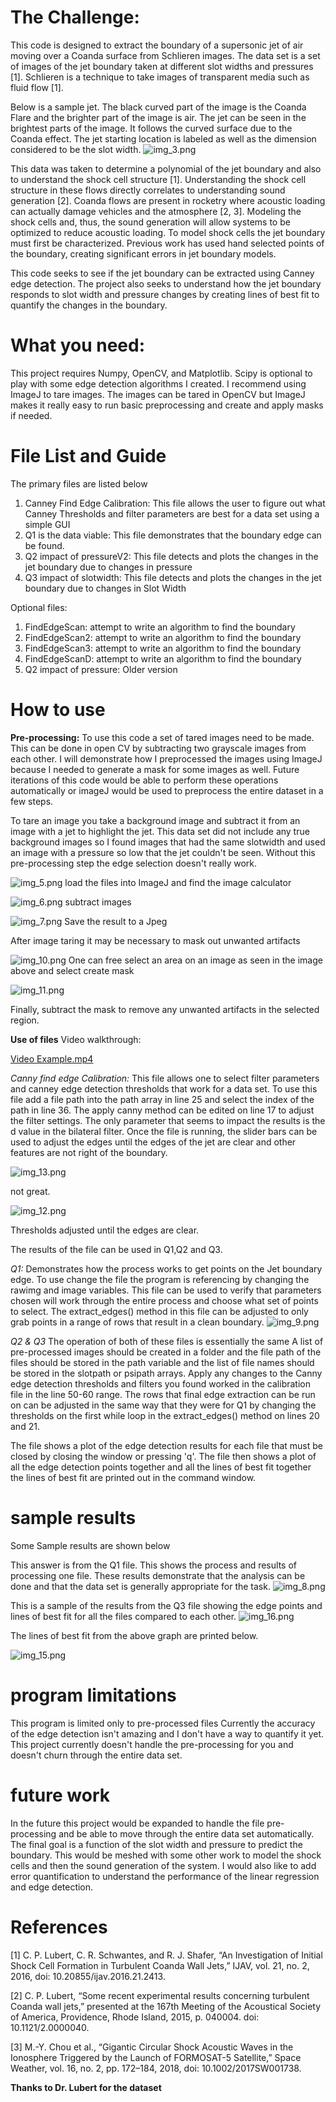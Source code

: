 # The Challenge:
This code is designed to extract the boundary of a supersonic jet of air moving over a Coanda surface from Schlieren
images.
The data set is a set of images of the jet boundary taken at different slot widths and pressures [1].
Schlieren is a technique to take images of transparent media such as fluid flow [1].

Below is a sample jet. The black curved part of the image is the Coanda Flare and the brighter part of the image is air.
The jet can be seen in the brightest parts of the image. It follows the curved surface due to the Coanda effect.
The jet starting location is labeled as well as the dimension considered to be the slot width.
![img_3.png](img_3.png)

This data was taken to determine a polynomial of the jet boundary and also to understand the shock cell structure [1].
Understanding the shock cell structure in these flows directly correlates to understanding sound generation [2].
Coanda flows are present in rocketry where acoustic loading can actually damage vehicles and the atmosphere [2, 3].
Modeling the shock cells and, thus, the sound generation will allow systems to be optimized to reduce acoustic loading.
To model shock cells the jet boundary must first be characterized.
Previous work has used hand selected points of the boundary, creating significant errors in jet boundary models.

This code seeks to see if the jet boundary can be extracted using Canney edge detection.
The project also seeks to understand how the jet boundary responds to slot width and pressure changes by
creating lines of best fit to quantify the changes in the boundary.

# What you need:
This project requires Numpy, OpenCV, and Matplotlib.
Scipy is optional to play with some edge detection algorithms I created.
I recommend using ImageJ to tare images. The images can be tared in OpenCV but ImageJ makes it really easy to run
basic preprocessing and create and apply masks if needed.

# File List and Guide
The primary files are listed below
1. Canney Find Edge Calibration: This file allows the user to figure out what Canney Thresholds and filter parameters
    are best for a data set using a simple GUI
2. Q1 is the data viable: This file demonstrates that the boundary edge can be found.
3. Q2 impact of pressureV2: This file detects and plots the changes in the jet boundary due to changes in pressure
4. Q3 impact of slotwidth: This file detects and plots the changes in the jet boundary due to changes in Slot Width

Optional files:
1. FindEdgeScan: attempt to write an algorithm to find the boundary
2. FindEdgeScan2: attempt to write an algorithm to find the boundary
3. FindEdgeScan3: attempt to write an algorithm to find the boundary
4. FindEdgeScanD: attempt to write an algorithm to find the boundary
5. Q2 impact of pressure: Older version

# How to use
**Pre-processing:**
To use this code a set of tared images need to be made. This can be done in open CV by subtracting two grayscale images
from each other. I will demonstrate how I preprocessed the images using ImageJ because I needed to generate a mask for
some images as well. Future iterations of this code would be able to perform these operations automatically or imageJ
would be used to preprocess the entire dataset in a few steps.

To tare an image you take a background image and subtract it from an image with a jet to highlight the jet.
This data set did not include any true background images so I found images that had the same slotwidth and used an
image with a pressure so low that the jet couldn't be seen.
Without this pre-processing step the edge selection doesn't really work.

![img_5.png](img_5.png)
load the files into ImageJ and find the image calculator


![img_6.png](img_6.png)
subtract images


![img_7.png](img_7.png)
Save the result to a Jpeg

After image taring it may be necessary to mask out unwanted artifacts

![img_10.png](img_10.png)
One can free select an area on an image as seen in the image above and select create mask

![img_11.png](img_11.png)

Finally, subtract the mask to remove any unwanted artifacts in the selected region.

**Use of files**
Video walkthrough: 

[Video Example.mp4](Video%20Example.mp4)

_Canny find edge Calibration:_
This file allows one to select filter parameters and canney edge detection thresholds that work for a data set.
To use this file add a file path into the path array in line 25 and select the index of the path in line 36.
The apply canny method can be edited on line 17 to adjust the filter settings. The only parameter that seems to
impact the results is the d value in the bilateral filter.
Once the file is running, the slider bars can be used to adjust the edges until the edges of the jet are clear and other 
features are not right of the boundary.

![img_13.png](img_13.png)

not great.



![img_12.png](img_12.png)

Thresholds adjusted until the edges are clear.


The results of the file can be used in Q1,Q2 and Q3.

_Q1:_
Demonstrates how the process works to get points on the Jet boundary edge.
To use change the file the program is referencing by changing the rawimg and image variables.
This file can be used to verify that parameters chosen will work through the entire process and choose what set of points 
to select. The extract_edges() method in this file can be adjusted to only grab points in a range of rows that result
in a clean boundary.
![img_9.png](img_9.png)

_Q2 & Q3_
The operation of both of these files is essentially the same
A list of pre-processed images should be created in a folder and the file path of the files should be stored in the path variable
and the list of file names should be stored in the slotpath or psipath arrays.
Apply any changes to the Canny edge detection thresholds and filters you found worked in the calibration file in the 
line 50-60 range.
The rows that final edge extraction can be run on can be adjusted in the same way that they were for Q1 by 
changing the thresholds on the first while loop in the extract_edges() method on lines 20 and 21.

The file shows a plot of the edge detection results for each file that must be closed by closing the window or pressing
'q'. 
The file then shows a plot of all the edge detection points together and all the lines of best fit together
the lines of best fit are printed out in the command window.

# sample results
Some Sample results are shown below

This answer is from the Q1 file. This shows the process and results of processing one file.
These results demonstrate that the analysis can be done and that the data set is generally appropriate for the task.
![img_8.png](img_8.png)


This is a sample of the results from the Q3 file showing the edge points and lines of best fit for all the files 
compared to each other.
![img_16.png](img_16.png)


The lines of best fit from the above graph are printed below.

![img_15.png](img_15.png)

# program limitations
This program is limited only to pre-processed files
Currently the accuracy of the edge detection isn't amazing and I don't have a way to quantify it yet.
This project currently doesn't handle the pre-processing for you and doesn't churn through the entire data set.

# future work
In the future this project would be expanded to handle the file pre-processing and be able to move through the entire
data set automatically.
The final goal is a function of the slot width and pressure to predict the boundary. This would be meshed with 
some other work to model the shock cells and then the sound generation of the system.
I would also like to add error quantification to understand the performance of the linear regression and edge detection.

# References
[1]	C. P. Lubert, C. R. Schwantes, and R. J. Shafer, “An Investigation of Initial Shock Cell Formation in Turbulent Coanda Wall Jets,” IJAV, vol. 21, no. 2, 2016, doi: 10.20855/ijav.2016.21.2413.

[2]	C. P. Lubert, “Some recent experimental results concerning turbulent Coanda wall jets,” presented at the 167th Meeting of the Acoustical Society of America, Providence, Rhode Island, 2015, p. 040004. doi: 10.1121/2.0000040.

[3]	M.-Y. Chou et al., “Gigantic Circular Shock Acoustic Waves in the Ionosphere Triggered by the Launch of FORMOSAT-5 Satellite,” Space Weather, vol. 16, no. 2, pp. 172–184, 2018, doi: 10.1002/2017SW001738.

**Thanks to Dr. Lubert for the dataset**